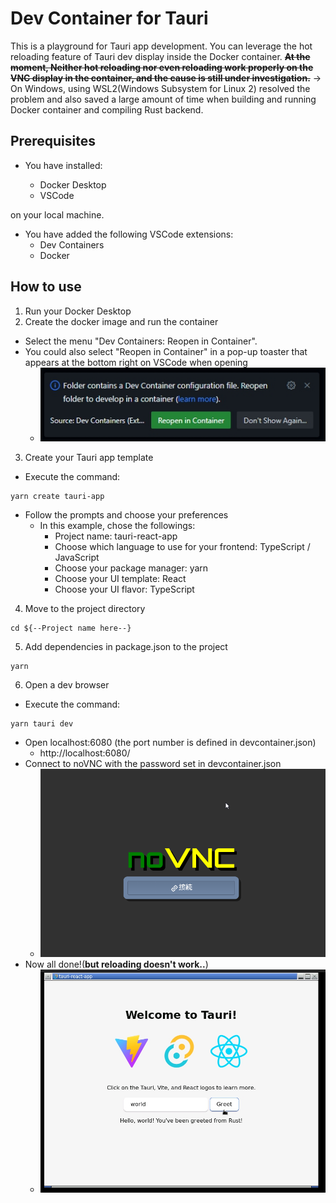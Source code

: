 # Dev Container for Tauri

This is a playground for Tauri app development. You can leverage the hot reloading feature of Tauri dev display inside the Docker container.
**~~At the moment, Neither hot reloading nor even reloading work properly on the VNC display in the container, and the cause is still under investigation.~~**
→ On Windows, using WSL2(Windows Subsystem for Linux 2) resolved the problem and also saved a large amount of time when building and running Docker container and compiling Rust backend.

## Prerequisites

- You have installed:

  - Docker Desktop
  - VSCode

on your local machine.

- You have added the following VSCode extensions:
  - Dev Containers
  - Docker

## How to use

1. Run your Docker Desktop
2. Create the docker image and run the container

- Select the menu "Dev Containers: Reopen in Container".
- You could also select "Reopen in Container" in a pop-up toaster that appears at the bottom right on VSCode when opening
  - ![Dev Containers pop-up toaster](screenshots/dev-container-toaster.jpg)

3. Create your Tauri app template

- Execute the command:

```
yarn create tauri-app
```

- Follow the prompts and choose your preferences
  - In this example, chose the followings:
    - Project name: tauri-react-app
    - Choose which language to use for your frontend: TypeScript / JavaScript
    - Choose your package manager: yarn
    - Choose your UI template: React
    - Choose your UI flavor: TypeScript

4. Move to the project directory

```
cd ${--Project name here--}
```

5. Add dependencies in package.json to the project

```
yarn
```

6. Open a dev browser

- Execute the command:

```
yarn tauri dev
```

- Open localhost:6080 (the port number is defined in devcontainer.json)
  - http://localhost:6080/
- Connect to noVNC with the password set in devcontainer.json
  - ![noVNC Connect](screenshots/novnc.png)
- Now all done!(**but reloading doesn't work..**)
  - ![noVNC after connection](screenshots/novnc-dev.jpg)
